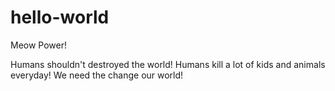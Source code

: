 # hello-world
Meow Power!

Humans shouldn't destroyed the world!
Humans kill a lot of kids and animals everyday!
We need the change our world!
